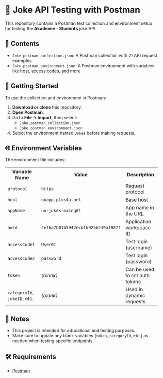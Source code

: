 # 🧪 Joke API Testing with Postman

This repository contains a Postman test collection and environment setup for testing the **Akademie - Students** joke API.

## 📂 Contents

- `Joke.postman_collection.json`: A Postman collection with 21 API request examples
- `Joke.postman_environment.json`: A Postman environment with variables like host, access codes, and more

## 🚀 Getting Started

To use the collection and environment in Postman:

1. **Download or clone** this repository.
2. **Open Postman**.
3. Go to **File → Import**, then select:
   - `Joke.postman_collection.json`
   - `Joke.postman_environment.json`
4. Select the environment named `Jokes` before making requests.

## 🌐 Environment Variables

The environment file includes:

| Variable Name              | Value                  | Description                          |
|---------------------------|------------------------|--------------------------------------|
| `protocol`                | `https`                | Request protocol                     |
| `host`                    | `uuapp.plus4u.net`     | Base host                            |
| `appName`                 | `uu-jokes-maing01`     | App name in the URL                  |
| `awid`                    | `4ef6a7b01b5942ecbfb925b249af987f` | Application workspace ID     |
| `accessCode1`             | `User01`               | Test login (username)                |
| `accessCode2`             | `password`             | Test login (password)                |
| `token`                   | *(blank)*              | Can be used to set auth tokens       |
| `categoryId`, `jokeID`, etc. | *(blank)*          | Used in dynamic requests             |

## 📌 Notes

- This project is intended for educational and testing purposes.
- Make sure to update any blank variables (`token`, `categoryId`, etc.) as needed when testing specific endpoints.

## 🛠 Requirements

- [Postman](https://www.postman.com/downloads/)
